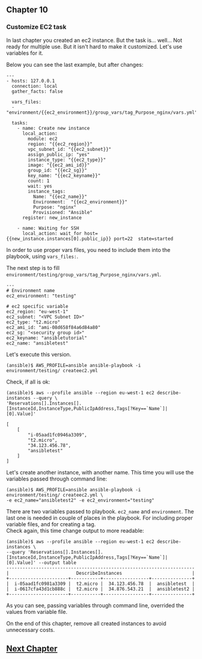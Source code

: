 ## Chapter 10
### Customize EC2 task

In last chapter you created an ec2 instance. But the task is... well...
Not ready for multiple use. But it isn't hard to make it customized. Let's
use variables for it.

Below you can see the last example, but after changes:

```
---
- hosts: 127.0.0.1
  connection: local
  gather_facts: false

  vars_files:
  - "environment/{{ec2_environment}}/group_vars/tag_Purpose_nginx/vars.yml"

  tasks:
    - name: Create new instance
      local_action:
        module: ec2
        region: "{{ec2_region}}"
        vpc_subnet_id: "{{ec2_subnet}}"
        assign_public_ip: "yes"
        instance_type: "{{ec2_type}}"
        image: "{{ec2_ami_id}}"
        group_id: "{{ec2_sg}}"
        key_name: "{{ec2_keyname}}"
        count: 1
        wait: yes
        instance_tags:
          Name: "{{ec2_name}}"
          Environment:  "{{ec2_environment}}"
          Purpose: "nginx"
          Provisioned: "Ansible"
      register: new_instance

    - name: Waiting for SSH
      local_action: wait_for host={{new_instance.instances[0].public_ip}} port=22  state=started
```

In order to use proper vars files, you need to include them into the playbook,
using `vars_files:`.

The next step is to fill `environment/testing/group_vars/tag_Purpose_nginx/vars.yml`.

```
---
# Environment name
ec2_environment: "testing"

# ec2 specific variable
ec2_region: "eu-west-1"
ec2_subnet: "<VPC Subnet ID>"
ec2_type: "t2.micro"
ec2_ami_id: "ami-08d658f84a6d84a80"
ec2_sg: "<security group id>"
ec2_keyname: "ansibletutorial"
ec2_name: "ansibletest"

```

Let's execute this version.

```
(ansible)$ AWS_PROFILE=ansible ansible-playbook -i environment/testing/ createec2.yml
```

Check, if all is ok:

```
(ansible)$ aws --profile ansible --region eu-west-1 ec2 describe-instances --query \
'Reservations[].Instances[].[InstanceId,InstanceType,PublicIpAddress,Tags[?Key==`Name`]| [0].Value]'

[
    [
        "i-05aad1fc0946a3309",
        "t2.micro",
        "34.123.456.78",
        "ansibletest"
    ]
]
```

Let's create another instance, with another name. This time you will use the
variables passed through command line:

```
(ansible)$ AWS_PROFILE=ansible ansible-playbook -i environment/testing/ createec2.yml \
-e ec2_name="ansibletest2" -e ec2_environment="testing"
```

There are two variables passed to playbook. `ec2_name` and `environment`. The
last one is needed in couple of places in the playbook. For including proper
variable files, and for creating a tag.  
Check again, this time change output to more readable:

```
(ansible)$ aws --profile ansible --region eu-west-1 ec2 describe-instances \
--query 'Reservations[].Instances[].[InstanceId,InstanceType,PublicIpAddress,Tags[?Key==`Name`]| [0].Value]' --output table
----------------------------------------------------------------------
|                         DescribeInstances                          |
+----------------------+-----------+-----------------+---------------+
|  i-05aad1fc0981a3309 |  t2.micro |  34.123.456.78  |  ansibletest  |
|  i-0617cfa43d1cb888c |  t2.micro |  34.876.543.21  |  ansibletest2 |
+----------------------+-----------+-----------------+---------------+
```

As you can see, passing variables through command line, overrided the values
from variable file.

On the end of this chapter, remove all created instances to avoid
unnecessary costs.

## [Next Chapter](../Chapter-10/README.md)
